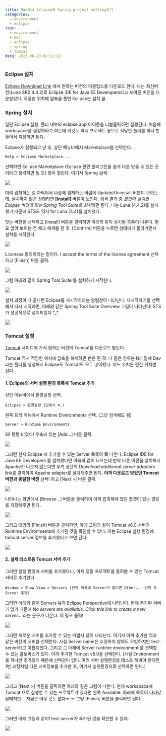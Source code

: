 ```yaml
---
title: Mac에서 Eclipse에 Spring project setting하기
categories:
  - environment
  - eclipse
tags:
  - environment
  - mac
  - eclipse
  - spring
  - tomcat
date: 2015-06-20 01:11:22
---
```


### Eclipse 설치

[Eclipse Download Link](http://www.eclipse.org/downloads/) 에서 원하는 버전의 이클립스를 다운로드 한다.
나는 최신버전(Luna SR2 4.4.2)로 Eclipse IDE for Java EE Developers라고 쓰여진 버전을 다운받았다.
적당한 위치에 압축을 풀면 Eclipse는 설치 끝.

### Spring 설치

일단 Eclipse 실행. 폴더 내부의 eclipse.app 아이콘을 더블클릭하면 실행된다. 처음에 workspace를 결정하라고 하는데 이것도 역시 프로젝트 용으로 적당한 폴더를 하나 만들어서 지정하면 된다.

Eclipse가 실행되고 난 후, 상단 메뉴바에서 Marketplace를 선택한다.

```
Help > Eclipse Marketplace...
```

선택하면 Eclipse Marketplace (Eclipse 관련 플러그인을 쉽게 다운 받을 수 있는 곳이라고 생각하면 될 듯) 창이 열린다. 여기서 Spring 검색.

![](eclipse_marketplace_spring.png)

미리 캡쳐하는 걸 까먹어서 나중에 캡쳐하는 바람에 Update/Uninstall 버튼이 보이는데, 설치하지 않은 상태라면 **[Install]** 버튼이 보인다. 검색 결과 중 *본인이 설치한 Eclipse 버전에 맞는 Spring Tool Suite를 설치*하면 된다. 나는 Luna (4.4.2)를 설치했기 때문에 STS도 역시 for Luna (4.4)를 설치했다.

맞는 버전을 선택하고 [Install] 버튼을 클릭하면 아래와 같이 설치될 목록이 나온다. 필요 없어 보이는 건 체크 해제를 한 후, [Confirm] 버튼을 누르면 상태바가 올라가면서 설치를 시작한다.

![](sts_list_detail.png)

Licenses 동의하라는 말이다. I accept the terms of the license agreement 선택하고 [Finish] 버튼 클릭.

![](sts_license.png)

그럼 아래와 같이 Spring Tool Suite 를 설치하기 시작한다.

![](sts_installing.png)

설치 과정이 다 끝나면 Eclipse를 재시작하라는 알림창이 나타난다. 재시작하기를 선택해서 다시 시작하면, 아래와 같은 Spring Tool Suite Overview 그림이 나타난다!
STS가 성공적으로 설치되었다 \*_\*

![](sts_welcome.png)

### Tomcat 설정

[Tomcat](http://tomcat.apache.org/) 사이트에 가서 원하는 버전의 Tomcat을 다운로드 받는다.

Tomcat 역시 적당한 위치에 압축을 해제하면 반은 된 것. 나 같은 경우는 Nill 밑에 Dev라는 폴더를 생성해서 Eclipse도 Tomcat도 모두 넣어줬다. 어느 위치든 편한 위치면 된다.

#### 1. Eclipse의 서버 실행 환경 목록에 Tomcat 추가
상단 메뉴바에서 환결설정 선택.
```
Eclipse > 환경설정 (단축키 ⌘,)
```
왼쪽 트리 메뉴에서 Runtime Environments 선택. (그냥 검색해도 됨)
```
Server > Runtime Environments
```
와! 텅텅 비었다! 우측에 있는 [Add...] 버튼 클릭.

![](server_runtime_environments.png)

그러면 현재 Eclipse 에 추가할 수 있는 Server 목록이 쭉 나온다. Eclipse IDE for Jave EE Developers 를 설치했다면 아래와 같이 나오는데 만약 다른 버전을 설치해서 Apache가 나오지 않는다면 우측 상단의 *Download additional server adapters* link를 클릭하여 Apache adapter를 설치해주면 된다.
**아까 다운로드 받았던 Tomcat 버전과 동일한 버전** 선택! 하고 [Next >] 버튼 클릭.

![](add_runtime_server.png)

나타나는 화면에서 [Browse...] 버튼을 클릭하여 아까 압축해제 했던 톰캣이 있는 경로를 지정해주면 된다.

![](set_installation_tomcat.png)

그리고 대망의 [Finish] 버튼을 클릭하면, 아래 그림과 같이 Tomcat v8.0 서버가 Runtime Environments에 추가된 것을 확인할 수 있다. 이는 Eclipse 실행 환경에 tomcat server 정보를 추가했다고 보면 된다.

![](tomcat_server.png)

#### 2. 실제 테스트용 Tomcat 서버 추가
그러면 실행 환경에 서버를 추가했으니, 이제 정말 프로젝트를 돌려볼 수 있는 Tomcat 서버로 추가한다.
```
Window > Show View > Servers (만약 목록에 Server가 없다면 Other... 선택 후 Server 추가)
```
그러면 아래와 같이 Servers 뷰가 Eclipse Perspective에 나타난다. 현재 추가된 서버가 없기 때문에 *No servers are available. Click this link to create a new server...* 라는 문구가 나온다. 이 링크 클릭!

![](create_new_server.png)

그러면 새로운 서버를 추가할 수 있는 마법사 창이 나타난다. 여기서 아까 추가한 것과 같은 버전의 서버를 선택한다. 사실 Server name은 수정하지 않아도 무방하지만 test-server라고 이름지었다. 그리고 그 아래에 Server runtime environment 를 선택할 수 있는 콤보박스가 있다. 아까 추가한 Tomcat v8.0을 선택한다. (사실 Environment를 하나만 추가했기 때문에 선택권이 없다. 여러 서버 실행환경을 테스트 해봐야 한다면 1번 과정처럼 다른 서버정보를 추가한 후, 여기서 실행환경으로 선택하면 된다.)

![](define_new_server.png)

그리고 [Next >] 버튼을 클릭하면 아래와 같은 그림이 나온다. 현재 workspace에 Tomcat 으로 실행할 수 있는 프로젝트가 있다면 왼쪽 Available: 아래에 목록이 나타났을테지만... 지금은 아무 것도 없다ㅜ ㅜ 그냥 [Finish] 버튼을 클릭하면 된다.

![](server_project.png)

그러면 아래 그림과 같이! test-server가 추가된 것을 확인할 수 있다.

![](server_finish.png)

